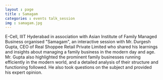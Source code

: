```yaml
---
layout : page
title : Samagam
categories : events talk_session
img : samagam.jpg  
---
```


E-Cell, IIIT Hyderabad in association with Asian Institute of Family Managed Business organised "Samagam", an interactive session with Mr. Durgesh Gupta, CEO of Real Shoppee Retail Private Limited who shared his learnings and insights about managing a family business in the modern day and age. Mr. Gupta also highlighted the prominent family businesses running efficiently in the modern world, and a detailed analysis of their structure and functioning followed. He also took questions on the subject and provided his expert opinion. 